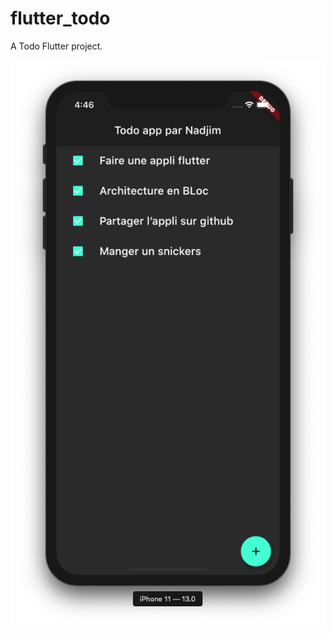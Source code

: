 # flutter_todo

A Todo Flutter project.

![Preview](https://raw.githubusercontent.com/CNadjim/flutter-todo/master/assets/screen.png)

